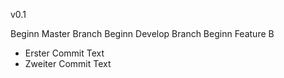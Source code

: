 v0.1

Beginn Master Branch
Beginn Develop Branch
Beginn Feature B

- Erster Commit Text
- Zweiter Commit Text